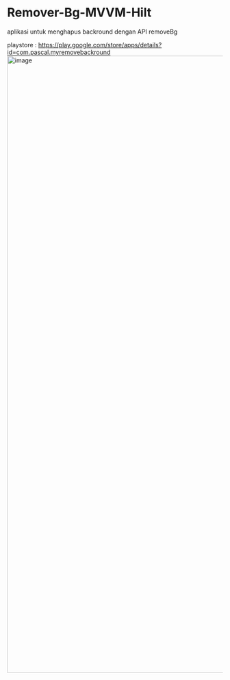 # Remover-Bg-MVVM-Hilt
aplikasi untuk menghapus backround dengan API removeBg

playstore : https://play.google.com/store/apps/details?id=com.pascal.myremovebackround
<img width="1440" alt="image" src="https://user-images.githubusercontent.com/62379388/213080726-599df758-91be-4f06-bde0-598543afc793.png">
